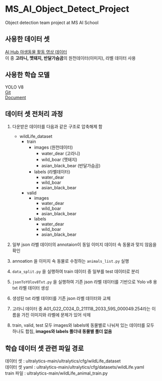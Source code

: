 # MS_AI_Object_Detect_Project

Object detection team project at MS AI School

## 사용한 데이터 셋

[AI Hub 야생동물 활동 영상 데이터](https://www.aihub.or.kr/aihubdata/data/view.do?currMenu=115&topMenu=100&dataSetSn=645)<br>
이 중 **고라니, 멧돼지, 반달가슴곰**의 원천데이터(이미지), 라벨 데이터 사용

## 사용한 학습 모델

YOLO V8<br>
[Git](https://github.com/ultralytics/ultralytics)<br>
[Document](https://docs.ultralytics.com/)

## 데이터 셋 전처리 과정

1.  다운받은 데이터를 다음과 같은 구조로 압축해제 함

    - wildLife_dataset
      - train
        - images (원천데이터)
          - water_dear (고라니)
          - wild_boar (멧돼지)
          - asian_black_bear (반달가슴곰)
        - labels (라벨데이터)
          - water_dear
          - wild_boar
          - asian_black_bear
      - valid
        - images
          - water_dear
          - wild_boar
          - asian_black_bear
        - labels
          - water_dear
          - wild_boar
          - asian_black_bear

2.  일부 json 라벨 데이터의 annotaion이 동일 이미지 데이터 속 동물과 맞지 않음을 확인
3.  annoation 을 이미지 속 동물로 수정하는 `animals_list.py` 실행
4.  `data_split.py` 을 실행하여 train 데이터 중 일부를 test 데이터로 분리
5.  `jsonToYOlov8Txt.py` 을 실행하여 기존 json 라벨 데이터를 기반으로 Yolo v8 용 txt 라벨 데이터 생성
6.  생성된 txt 라벨 데이터를 기존 json 라벨 데이터와 교체
7.  고라니 데이터 중 A01_G22_C024_D_211118_2033_59S_000049.254라는 이름을 가진 이미지와 라벨에 문제가 있어 삭제
8.  train, valid, test 모두 images와 labels에 동물별로 나눠져 있는 데이터를 모두 하나도 합침, **images와 labels 폴더내 동물별 폴더 없음**

## 학습 데이터 셋 관련 파일 경로

데이터 셋 : ultralytics-main/ultralytics/cfg/wildLife_dataset<br>
데이터 셋 yaml : ultralytics-main/ultralytics/cfg/datasets/wildLife.yaml<br>
train 파일 : ultralytics-main/wildLife_animal_train.py<br>
